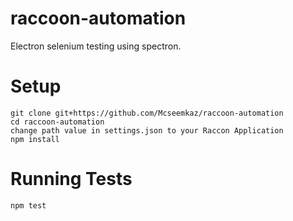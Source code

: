 # raccoon-automation
Electron selenium testing using spectron.


# Setup

```
git clone git+https://github.com/Mcseemkaz/raccoon-automation
cd raccoon-automation
change path value in settings.json to your Raccon Application 
npm install
```

# Running Tests
```
npm test
```